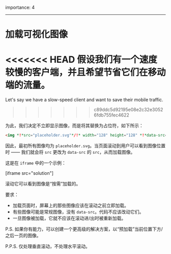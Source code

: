 importance: 4

---

# 加载可视化图像

<<<<<<< HEAD
假设我们有一个速度较慢的客户端，并且希望节省它们在移动端的流量。
=======
Let's say we have a slow-speed client and want to save their mobile traffic.
>>>>>>> c89ddc5d92195e08e2c32e30526fdb755fec4622

为此，我们决定不立即显示图像，而是将其替换为占位符，如下所示：

```html
<img *!*src="placeholder.svg"*/!* width="128" height="128" *!*data-src="real.jpg"*/!*>
```

因此，最初所有图像均为 `placeholder.svg`。当页面滚动到用户可以看到图像位置时 —— 我们就会将 `src` 更改为 `data-src` 的 `src`，从而加载图像。

这是在 `iframe` 中的一个示例：

[iframe src="solution"]

滚动它可以看到图像是“按需”加载的。

要求：
- 加载页面时，屏幕上的那些图像应该在滚动之前立即加载。
- 有些图像可能是常规图像，没有 `data-src`。代码不应该改动它们。
- 一旦图像被加载，它就不应该在滚动进/出时被重新加载。

P.S. 如果你有能力，可以创建一个更高级的解决方案，以“预加载”当前位置下方/之后一页的图像。

P.P.S. 仅处理垂直滚动，不处理水平滚动。
